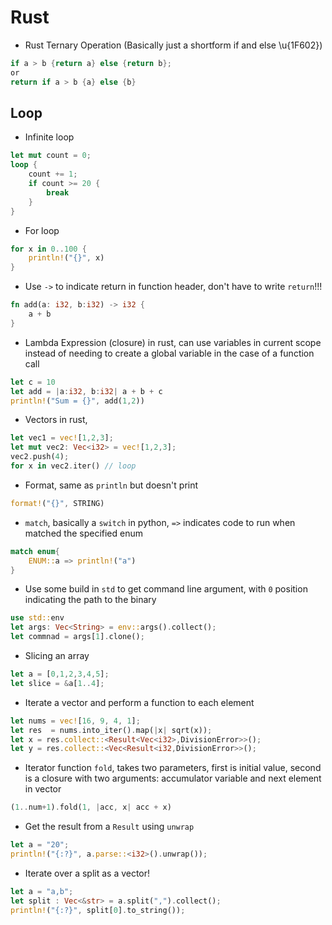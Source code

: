 # Rust

* Rust Ternary Operation (Basically just a shortform if and else \u{1F602})
```rust
if a > b {return a} else {return b};
or
return if a > b {a} else {b}
```

## Loop
* Infinite loop
```rust
let mut count = 0;
loop {
    count += 1;
    if count >= 20 {
        break
    }
}
```

* For loop
```rust
for x in 0..100 {
    println!("{}", x)
}
```

* Use `->` to indicate return in function header, don't have to write `return`!!!
```rust
fn add(a: i32, b:i32) -> i32 {
    a + b
}
```

* Lambda Expression (closure) in rust, can use variables in current scope instead of needing to create a global variable in the case of a function call
```rust
let c = 10
let add = |a:i32, b:i32| a + b + c
println!("Sum = {}", add(1,2))
```

* Vectors in rust, 
```rust
let vec1 = vec![1,2,3];
let mut vec2: Vec<i32> = vec![1,2,3];
vec2.push(4);
for x in vec2.iter() // loop
```

* Format, same as `println` but doesn't print
```rust
format!("{}", STRING)
```

* `match`, basically a `switch` in python, `=>` indicates code to run when matched the specified enum
```rust
match enum{
    ENUM::a => println!("a")
}
```

* Use some build in `std` to get command line argument, with `0` position indicating the path to the binary
```rust
use std::env
let args: Vec<String> = env::args().collect();
let commnad = args[1].clone();
```

* Slicing an array
```rust
let a = [0,1,2,3,4,5];
let slice = &a[1..4];
```

* Iterate a vector and perform a function to each element
```rust
let nums = vec![16, 9, 4, 1];
let res  = nums.into_iter().map(|x| sqrt(x));
let x = res.collect::<Result<Vec<i32>,DivisionError>>();
let y = res.collect::<Vec<Result<i32,DivisionError>>();
```

* Iterator function `fold`, takes two parameters, first is initial value, second is a closure with two arguments: accumulator variable and next element in vector
```rust
(1..num+1).fold(1, |acc, x| acc + x)
```

* Get the result from a `Result` using `unwrap`
```rust
let a = "20";
println!("{:?}", a.parse::<i32>().unwrap());
```

* Iterate over a split as a vector!
```rust
let a = "a,b";
let split : Vec<&str> = a.split(",").collect();
println!("{:?}", split[0].to_string());
```
